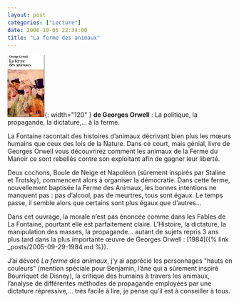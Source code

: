 ```yaml
---
layout: post
categories: ["Lecture"]
date: 2006-10-05 22:34:00
title: "La ferme des animaux"
---
```


![couverture](/assets/images/couv_lecture/fermeanimaux.webp){: width="120" } **de Georges Orwell** : La politique, la propagande, la dictature,… à la ferme.

La Fontaine racontait des histoires d’animaux décrivant bien plus les
mœurs humains que ceux des lois de la Nature. Dans ce court, mais
génial, livre de Georges Orwell vous découvrirez comment les animaux de
la Ferme du Manoir ce sont rebellés contre son exploitant afin de gagner
leur liberté.

Deux cochons, Boule de Neige et Napoléon (sûrement inspirés par Staline
et Trotsky), commencent alors à organiser la démocratie. Dans cette
ferme, nouvellement baptisée la Ferme des Animaux, les bonnes intentions
ne manquent pas : pas d’alcool, pas de meurtres, tous sont égaux. Le
temps passe, il semble alors que certains sont plus égaux que
d’autres…

Dans cet ouvrage, la morale n’est pas énoncée comme dans les Fables de
La Fontaine, pourtant elle est parfaitement claire. L’Histoire, la
dictature, la manipulation des masses, la propagande… autant de
sujets repris 3 ans plus tard dans la plus importante œuvre de Georges
Orwell : [1984]({% link _posts/2005-09-29-1984.md %}).

J’ai dévoré *La ferme des animaux*, j’y ai apprécié les personnages
"hauts en couleurs" (mention spéciale pour Benjamin, l’âne qui a
sûrement inspiré Bourriquet de Disney), la critique des humains à
travers les animaux, l’analyse de différentes méthodes de propagande
employées par une dictature répressive,… très facile à lire, je pense
qu’il est à conseiller à tous.


